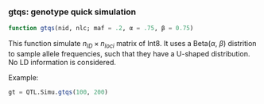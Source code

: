 ### gtqs: genotype quick simulation
```julia
function gtqs(nid, nlc; maf = .2, α = .75, β = 0.75)
```
This function simulate $n_{ID} \times n_{loci}$ matrix of Int8.
It uses a Beta($\alpha$, $\beta$) distrition to sample allele frequencies,
such that they have a U-shaped distribution.
No LD information is considered.

Example:
```julia
gt = QTL.Simu.gtqs(100, 200)
```
